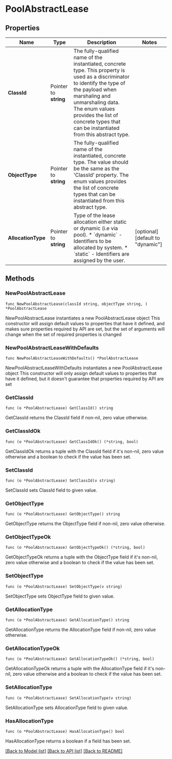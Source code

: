 # PoolAbstractLease

## Properties

Name | Type | Description | Notes
------------ | ------------- | ------------- | -------------
**ClassId** | Pointer to **string** | The fully-qualified name of the instantiated, concrete type. This property is used as a discriminator to identify the type of the payload when marshaling and unmarshaling data. The enum values provides the list of concrete types that can be instantiated from this abstract type. | 
**ObjectType** | Pointer to **string** | The fully-qualified name of the instantiated, concrete type. The value should be the same as the &#39;ClassId&#39; property. The enum values provides the list of concrete types that can be instantiated from this abstract type. | 
**AllocationType** | Pointer to **string** | Type of the lease allocation either static or dynamic (i.e via pool). * &#x60;dynamic&#x60; - Identifiers to be allocated by system. * &#x60;static&#x60; - Identifiers are assigned by the user. | [optional] [default to "dynamic"]

## Methods

### NewPoolAbstractLease

`func NewPoolAbstractLease(classId string, objectType string, ) *PoolAbstractLease`

NewPoolAbstractLease instantiates a new PoolAbstractLease object
This constructor will assign default values to properties that have it defined,
and makes sure properties required by API are set, but the set of arguments
will change when the set of required properties is changed

### NewPoolAbstractLeaseWithDefaults

`func NewPoolAbstractLeaseWithDefaults() *PoolAbstractLease`

NewPoolAbstractLeaseWithDefaults instantiates a new PoolAbstractLease object
This constructor will only assign default values to properties that have it defined,
but it doesn't guarantee that properties required by API are set

### GetClassId

`func (o *PoolAbstractLease) GetClassId() string`

GetClassId returns the ClassId field if non-nil, zero value otherwise.

### GetClassIdOk

`func (o *PoolAbstractLease) GetClassIdOk() (*string, bool)`

GetClassIdOk returns a tuple with the ClassId field if it's non-nil, zero value otherwise
and a boolean to check if the value has been set.

### SetClassId

`func (o *PoolAbstractLease) SetClassId(v string)`

SetClassId sets ClassId field to given value.


### GetObjectType

`func (o *PoolAbstractLease) GetObjectType() string`

GetObjectType returns the ObjectType field if non-nil, zero value otherwise.

### GetObjectTypeOk

`func (o *PoolAbstractLease) GetObjectTypeOk() (*string, bool)`

GetObjectTypeOk returns a tuple with the ObjectType field if it's non-nil, zero value otherwise
and a boolean to check if the value has been set.

### SetObjectType

`func (o *PoolAbstractLease) SetObjectType(v string)`

SetObjectType sets ObjectType field to given value.


### GetAllocationType

`func (o *PoolAbstractLease) GetAllocationType() string`

GetAllocationType returns the AllocationType field if non-nil, zero value otherwise.

### GetAllocationTypeOk

`func (o *PoolAbstractLease) GetAllocationTypeOk() (*string, bool)`

GetAllocationTypeOk returns a tuple with the AllocationType field if it's non-nil, zero value otherwise
and a boolean to check if the value has been set.

### SetAllocationType

`func (o *PoolAbstractLease) SetAllocationType(v string)`

SetAllocationType sets AllocationType field to given value.

### HasAllocationType

`func (o *PoolAbstractLease) HasAllocationType() bool`

HasAllocationType returns a boolean if a field has been set.


[[Back to Model list]](../README.md#documentation-for-models) [[Back to API list]](../README.md#documentation-for-api-endpoints) [[Back to README]](../README.md)


